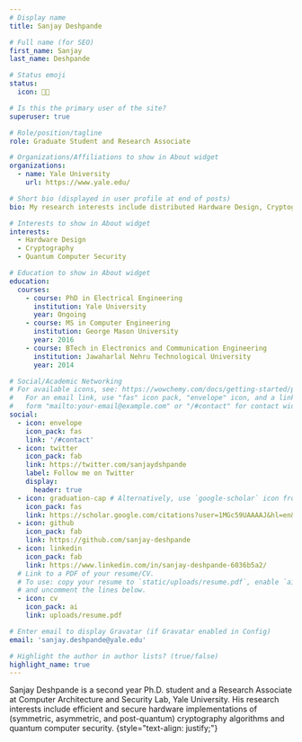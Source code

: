 ```yaml
---
# Display name
title: Sanjay Deshpande

# Full name (for SEO)
first_name: Sanjay
last_name: Deshpande

# Status emoji
status:
  icon: 🐱‍👤

# Is this the primary user of the site?
superuser: true

# Role/position/tagline
role: Graduate Student and Research Associate

# Organizations/Affiliations to show in About widget
organizations:
  - name: Yale University
    url: https://www.yale.edu/

# Short bio (displayed in user profile at end of posts)
bio: My research interests include distributed Hardware Design, Cryptography, Post-Quantum Cryptography and Quantum Computer Security.

# Interests to show in About widget
interests:
  - Hardware Design
  - Cryptography
  - Quantum Computer Security

# Education to show in About widget
education:
  courses:
    - course: PhD in Electrical Engineering
      institution: Yale University
      year: Ongoing
    - course: MS in Computer Engineering
      institution: George Mason University
      year: 2016
    - course: BTech in Electronics and Communication Engineering
      institution: Jawaharlal Nehru Technological University
      year: 2014

# Social/Academic Networking
# For available icons, see: https://wowchemy.com/docs/getting-started/page-builder/#icons
#   For an email link, use "fas" icon pack, "envelope" icon, and a link in the
#   form "mailto:your-email@example.com" or "/#contact" for contact widget.
social:
  - icon: envelope
    icon_pack: fas
    link: '/#contact'
  - icon: twitter
    icon_pack: fab
    link: https://twitter.com/sanjaydshpande
    label: Follow me on Twitter
    display:
      header: true
  - icon: graduation-cap # Alternatively, use `google-scholar` icon from `ai` icon pack
    icon_pack: fas
    link: https://scholar.google.com/citations?user=1MGc59UAAAAJ&hl=en&oi=ao
  - icon: github
    icon_pack: fab
    link: https://github.com/sanjay-deshpande
  - icon: linkedin
    icon_pack: fab
    link: https://www.linkedin.com/in/sanjay-deshpande-6036b5a2/
  # Link to a PDF of your resume/CV.
  # To use: copy your resume to `static/uploads/resume.pdf`, enable `ai` icons in `params.yaml`,
  # and uncomment the lines below.
  - icon: cv
    icon_pack: ai
    link: uploads/resume.pdf

# Enter email to display Gravatar (if Gravatar enabled in Config)
email: 'sanjay.deshpande@yale.edu'

# Highlight the author in author lists? (true/false)
highlight_name: true
---
```


Sanjay Deshpande is a second year Ph.D. student and a Research Associate at Computer Architecture and Security Lab, Yale University. His research interests include  efficient and secure hardware implementations of (symmetric, asymmetric, and post-quantum) cryptography algorithms and quantum computer security.
{style="text-align: justify;"}
